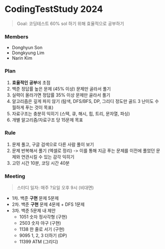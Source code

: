 # CodingTestStudy 2024

> Goal: 코딩테스트 60% sol 하기 위해 효율적으로 공부하기

### Members
- Donghyun Son
- Dongkyung Lim
- Narin Kim

### Plan
1. **효율적인 공부**에 초점
2. 백준 정답률 높은 문제 (45% 이상) 문제만 골라서 풀기
3. 실력이 올라가면 정답률 35% 이상 문제만 골라서 풀기
4. 알고리즘은 깊게 파지 않기 (탐색, DFS/BFS, DP, 그리디 정도만 골드 3 난이도 수월하게 푸는 것이 목표)
5. 자료구조는 충분히 익히기 (스택, 큐, 해시, 힙, 트리, 문자열, 파싱)
6. 개별 알고리즘/자료구조 당 15문제 목표

### Rule
1. 문제 풀고, 구글 검색으로 다른 사람 풀이 보기
2. 문제 반복해서 풀기 (엑셀로 정리)
    -> 이를 통해 지금 푸는 문제를 이전에 풀었던 문제와 연관시킬 수 있는 감각 익히기
3. 고민 시간 10분, 코딩 시간 40분


### Meeting
> 스터디 일자: 매주 ?요일 오후 9시 (비대면)

- 1차. 백준 **구현** 문제 5문제
- 2차. 백준 **구현** 문제 4문제 + DFS 1문제
- 3차. 백준 5문제 내 제안
    - 1051 숫자 정사각형 (구현)
    - 2503 숫자 야구 (구현)
    - 1138 한 줄로 서기 (구현)
    - 9095 1, 2, 3 더하기 (DP)
    - 11399 ATM (그리디)
    
